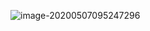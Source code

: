 ![image-20200507095247296](C:\Users\zigge\AppData\Roaming\Typora\typora-user-images\image-20200507095247296.png)